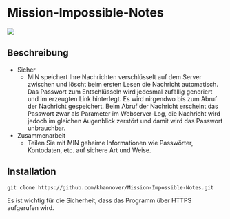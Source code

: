 # Mission-Impossible-Notes

![](http://khannover.mooo.com/impossible/demo/min_snap1.PNG)

## Beschreibung

- Sicher
  - MIN speichert Ihre Nachrichten verschlüsselt auf dem Server zwischen und löscht beim ersten Lesen die Nachricht automatisch. Das Passwort zum Entschlüsseln wird jedesmal zufällig generiert und im erzeugten Link hinterlegt. Es wird nirgendwo bis zum Abruf der Nachricht gespeichert. Beim Abruf der Nachricht erscheint das Passwort zwar als Parameter im Webserver-Log, die Nachricht wird jedoch im gleichen Augenblick zerstört und damit wird das Passwort unbrauchbar.
- Zusammenarbeit
  - Teilen Sie mit MIN geheime Informationen wie Passwörter, Kontodaten, etc. auf sichere Art und Weise.

## Installation

`git clone https://github.com/khannover/Mission-Impossible-Notes.git`

Es ist wichtig für die Sicherheit, dass das Programm über HTTPS aufgerufen wird.
